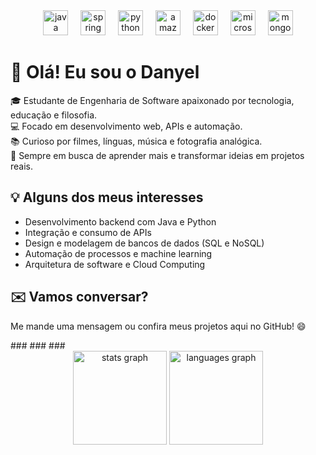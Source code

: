 <div align="center">
  <img src="https://cdn.jsdelivr.net/gh/devicons/devicon/icons/java/java-original.svg" height="40" alt="java logo"  />
  <img width="12" />
  <img src="https://cdn.jsdelivr.net/gh/devicons/devicon/icons/spring/spring-original.svg" height="40" alt="spring logo"  />
  <img width="12" />
  <img src="https://cdn.jsdelivr.net/gh/devicons/devicon/icons/python/python-original.svg" height="40" alt="python logo"  />
  <img width="12" />
  <img src="https://cdn.jsdelivr.net/gh/devicons/devicon/icons/amazonwebservices/amazonwebservices-original-wordmark.svg" height="40" alt="amazonwebservices logo"  />
  <img width="12" />
  <img src="https://cdn.jsdelivr.net/gh/devicons/devicon/icons/docker/docker-plain-wordmark.svg" height="40" alt="docker logo"  />
  <img width="12" />
  <img src="https://cdn.jsdelivr.net/gh/devicons/devicon/icons/microsoftsqlserver/microsoftsqlserver-plain-wordmark.svg" height="40" alt="microsoftsqlserver logo"  />
  <img width="12" />
  <img src="https://cdn.jsdelivr.net/gh/devicons/devicon/icons/mongodb/mongodb-original.svg" height="40" alt="mongodb logo"  />
</div>

###

<p align="left">
  <h1>👋 Olá! Eu sou o Danyel</h1>
  🎓 Estudante de Engenharia de Software apaixonado por tecnologia, educação e filosofia.<br>
  💻 Focado em desenvolvimento web, APIs e automação.<br>
  📚 Curioso por filmes, línguas, música e fotografia analógica.<br>
  🚀 Sempre em busca de aprender mais e transformar ideias em projetos reais.
</p>

<h2>💡 Alguns dos meus interesses</h2>

<ul>
  <li>Desenvolvimento backend com Java e Python</li>
  <li>Integração e consumo de APIs</li>
  <li>Design e modelagem de bancos de dados (SQL e NoSQL)</li>
  <li>Automação de processos e machine learning</li>
  <li>Arquitetura de software e Cloud Computing</li>
</ul>

<h2>✉️ Vamos conversar?</h2>

<p>
  Me mande uma mensagem ou confira meus projetos aqui no GitHub! 😄
</p>

</div>
###
###
###

<div align="center">
  <img src="https://github-readme-stats.vercel.app/api?username=danyelbarboza&hide_title=false&hide_rank=false&show_icons=true&include_all_commits=true&count_private=true&disable_animations=false&theme=dracula&locale=en&hide_border=false&order=1" height="150" alt="stats graph"  />
  <img src="https://github-readme-stats.vercel.app/api/top-langs?username=danyelbarboza&locale=en&hide_title=false&layout=compact&card_width=320&langs_count=5&theme=dracula&hide_border=false&order=2" height="150" alt="languages graph"  />
</div>

###
